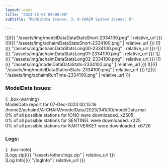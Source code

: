 ```yaml
---
layout: post
title: "2023-12-07 00:00:00"
subtitle: "ModelData Issues: 3; A-CHAIM System Issues: 0"

---
```


![]({{ "/assets/img/modelDataDataStatsShort-2334100.png" | relative_url }})
![]({{ "/assets/img/achaimDataStatsShort-2334100.png" | relative_url }})
![]({{ "/assets/img/achaimDataStatsLong00-2334100.png" | relative_url }})
![]({{ "/assets/img/achaimDataStatsLong01-2334100.png" | relative_url }})
![]({{ "/assets/img/achaimDataStatsLong02-2334100.png" | relative_url }})
![]({{ "/assets/img/modelDataDataStats-2334100.png" | relative_url }})
![]({{ "/assets/img/modelDataStationStats-2334100.png" | relative_url }})
![]({{ "/assets/img/achaimRunTime-2334100.png" | relative_url }})


### ModelData Issues:  
  
{: .box-warning}  
 ModelData report for 07-Dec-2023 00:15:16   
 /home2/achaim1/A-CHAIM/modelData/2023/341/00/modelData.mat   
 0% of all possible stations for IONO were downloaded. x2505   
 0% of all possible stations for SENTINEL were downloaded. x225   
 0% of all possible stations for KARTVERKET were downloaded. x6726   
  


### Logs:  
  
{: .box-note}  
[Logs.zip]({{ "/assets/other/logs.zip" | relative_url }})  
[Log Info]({{ "/logInfo" | relative_url }})  

